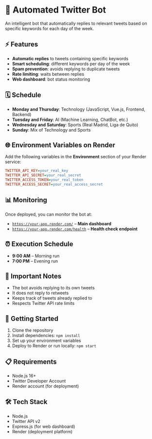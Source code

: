 # 🤖 Automated Twitter Bot

An intelligent bot that automatically replies to relevant tweets based on specific keywords for each day of the week.

## ⚡ Features

- **Automatic replies** to tweets containing specific keywords  
- **Smart scheduling**: different keywords per day of the week  
- **Spam prevention**: avoids replying to duplicate tweets  
- **Rate limiting**: waits between replies  
- **Web dashboard**: bot status monitoring  

## 🗓️ Schedule

- **Monday and Thursday**: Technology (JavaScript, Vue.js, Frontend, Backend)  
- **Tuesday and Friday**: AI (Machine Learning, ChatBot, etc.)  
- **Wednesday and Saturday**: Sports (Real Madrid, Liga de Quito)  
- **Sunday**: Mix of Technology and Sports  

## 🌐 Environment Variables on Render

Add the following variables in the **Environment** section of your Render service:

```ini
TWITTER_API_KEY=your_real_key
TWITTER_API_SECRET=your_real_secret
TWITTER_ACCESS_TOKEN=your_real_token
TWITTER_ACCESS_SECRET=your_real_access_secret
```

## 📊 Monitoring

Once deployed, you can monitor the bot at:

- [`https://your-app.render.com/`](https://your-app.render.com/) – **Main dashboard**
- [`https://your-app.render.com/health`](https://your-app.render.com/health) – **Health check endpoint**

## ⏰ Execution Schedule

- **9:00 AM** – Morning run  
- **7:00 PM** – Evening run

## 📝 Important Notes

- The bot avoids replying to its own tweets  
- It does not reply to retweets  
- Keeps track of tweets already replied to  
- Respects Twitter API rate limits

## 🚀 Getting Started

1. Clone the repository
2. Install dependencies: `npm install`
3. Set up your environment variables
4. Deploy to Render or run locally: `npm start`

## 📋 Requirements

- Node.js 16+ 
- Twitter Developer Account
- Render account (for deployment)

## 🛠️ Tech Stack

- Node.js
- Twitter API v2
- Express.js (for web dashboard)
- Render (deployment platform)